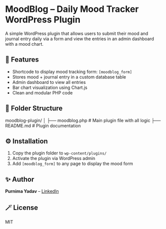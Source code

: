 # MoodBlog – Daily Mood Tracker WordPress Plugin

A simple WordPress plugin that allows users to submit their mood and journal entry daily via a form and view the entries in an admin dashboard with a mood chart.

## 🔧 Features

- Shortcode to display mood tracking form: `[moodblog_form]`
- Stores mood + journal entry in a custom database table
- Admin dashboard to view all entries
- Bar chart visualization using Chart.js
- Clean and modular PHP code

## 📁 Folder Structure

moodblog-plugin/
│
├── moodblog.php # Main plugin file with all logic
├── README.md # Plugin documentation


## ⚙️ Installation

1. Copy the plugin folder to `wp-content/plugins/`
2. Activate the plugin via WordPress admin
3. Add `[moodblog_form]` to any page to display the mood form

## ✨ Author

**Purnima Yadav** – [LinkedIn](https://www.linkedin.com/in/purnima-yadav-9b7596264/)

## 🪄 License

MIT
